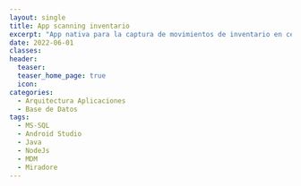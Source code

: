 ```yaml
---
layout: single
title: App scanning inventario
excerpt: "App nativa para la captura de movimientos de inventario en centro de distribución controlando entradas, salidas, lotes de inventario."
date: 2022-06-01
classes: 
header: 
  teaser: 
  teaser_home_page: true
  icon: 
categories:
  - Arquitectura Aplicaciones
  - Base de Datos
tags:  
  - MS-SQL
  - Android Studio
  - Java
  - NodeJs
  - MDM
  - Miradore
---
```


